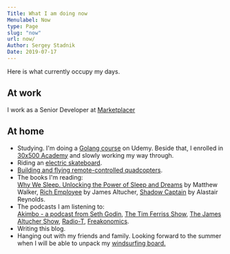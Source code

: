 ```yaml
---
Title: What I am doing now
Menulabel: Now
type: Page
slug: "now"
url: now/
Author: Sergey Stadnik
Date: 2019-07-17
---
```


Here is what currently occupy my days.

## At work

I work as a Senior Developer at [Marketplacer](https://marketplacer.com/)

## At home

- Studying. I'm doing a [Golang course](https://www.udemy.com/go-the-complete-developers-guide/) on Udemy. Beside that, I enrolled in [30x500 Academy](https://30x500.com/academy/) and slowly working my way through.
- Riding an [electric skateboard](/tags/esk8/).
- [Building and flying remote-controlled quadcopters](/tags/multirotors/).
- The books I'm reading:  
[Why We Sleep. Unlocking the Power of Sleep and Dreams](https://www.simonandschuster.com/books/Why-We-Sleep/Matthew-Walker/9781501144325) by Matthew Walker,
[Rich Employee](https://www.amazon.com.au/Rich-Employee-James-Altucher-ebook/dp/B0146PA720) by James Altucher, [Shadow Captain](https://www.amazon.com.au/Shadow-Captain-Revenger-Alastair-Reynolds-ebook/dp/B07FM9SRW4/) by Alastair Reynolds.
- The podcasts I am listening to:  
[Akimbo - a podcast from Seth Godin](https://www.akimbo.me/), <a href="https://tim.blog/podcast/">The Tim Ferriss Show</a>, <a href="https://www.jamesaltucher.com/category/the-james-altucher-show/">The James Altucher Show</a>, <a href="https://radio-t.com/">Radio-T</a>, [Freakonomics](http://freakonomics.com/).
- Writing this blog.
- Hanging out with my friends and family. Looking forward to the summer when I will be able to unpack my [windsurfing board.](/tags/windsurfing/)
